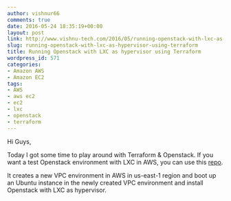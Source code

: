 ```yaml
---
author: vishnur66
comments: true
date: 2016-05-24 18:35:19+00:00
layout: post
link: http://www.vishnu-tech.com/2016/05/running-openstack-with-lxc-as-hypervisor-using-terraform/
slug: running-openstack-with-lxc-as-hypervisor-using-terraform
title: Running Openstack with LXC as hypervisor using Terraform
wordpress_id: 571
categories:
- Amazon AWS
- Amazon EC2
tags:
- AWS
- aws ec2
- ec2
- lxc
- openstack
- terraform
---
```


Hi Guys,

Today I got some time to play around with Terraform & Openstack. If you want a test Openstack environment with LXC in AWS, you can use this [repo](https://github.com/vishnudxb/terraform-openstack-lxc).


It creates a new VPC environment in AWS in us-east-1 region and boot up an Ubuntu instance in the newly created VPC environment and install Openstack with LXC as hypervisor.




